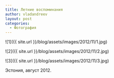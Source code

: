 ```yaml
---
title: Летние воспоминания
author: vladandreev
layout: post
categories:
  - Фотография
---
```


![1]({{ site.url }}/blog/assets/images/2012/11/1.jpg)

![2]({{ site.url }}/blog/assets/images/2012/11/2.jpg)

![3]({{ site.url }}/blog/assets/images/2012/11/3.jpg)

Эстония, август 2012.